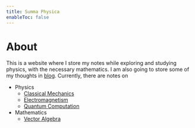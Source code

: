 ```yaml
---
title: Summa Physica
enableToc: false
---
```


# About

This is a website where I store my notes while exploring and studying physics, with the necessary mathematics. I am also going to store some of my thoughts in [blog](/blog). Currently, there are notes on
- Physics
	- [Classical Mechanics](/tags/CM)
	- [Electromagnetism](/tags/EM)
	- [Quantum Computation](/tags/QC)
- Mathematics
	- [Vector Algebra](/tags/VectorAlgebra)
